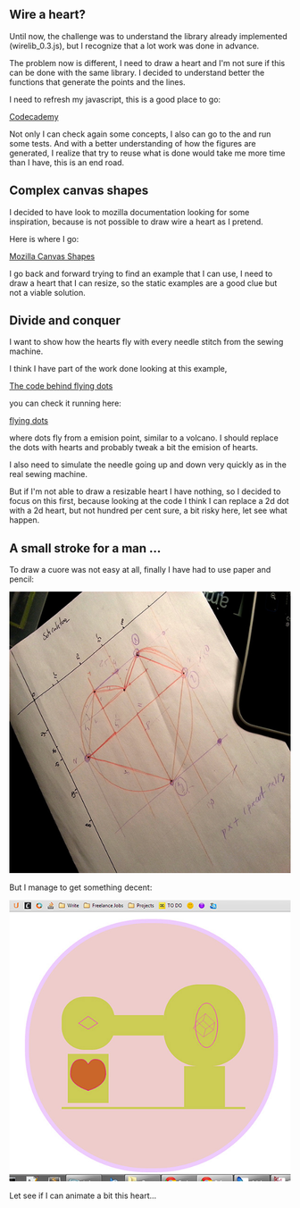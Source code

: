 
## Wire a heart?

Until now, the challenge was to understand the library already implemented (wirelib_0.3.js), but I recognize that a lot work was done in advance.

The problem now is different, I need to draw a heart and I'm not sure if this can be done with the same library. I decided to understand better the functions that generate the points and the lines. 

I need to refresh my javascript, this is a good place to go:

[Codecademy](http://www.codecademy.com/ "Codecademy")

Not only I can check again some concepts, I also can go to the <labs> and run some tests. And with a better understanding of how the figures are generated, I realize that try to reuse what is done would take me more time than I have, this is an end road.

## Complex canvas shapes

I decided to have look to mozilla documentation looking for some inspiration, because is not possible to draw wire a heart as I pretend. 

Here is where I go:

[Mozilla Canvas Shapes](https://developer.mozilla.org/en-US/docs/Web/Guide/HTML/Canvas_tutorial/Drawing_shapes "Mozilla Canvas Shapes")

I go back and forward trying to find an example that I can use, I need to draw a heart that I can resize, so the static examples are a good clue but not a viable solution.

## Divide and conquer

I want to show how the hearts fly with every needle stitch from the sewing machine. 

I think I have part of the work done looking at this example, 

[The code behind flying dots](http://www.bit-101.com/blog/?p=3150 "the code behind flying dots")

you can check it running here:

[flying dots](http://www.bit-101.com/jscanvas/mar16.html "flying dots")

where dots fly from a emision point, similar to a volcano. I should replace the dots with hearts and probably tweak a bit the emision of hearts.

I also need to simulate the needle going up and down very quickly as in the real sewing machine.

But if I'm not able to draw a resizable heart I have nothing, so I decided to focus on this first, because looking at the code I think I can replace a 2d dot with a 2d heart, but not hundred per cent sure, a bit risky here, let see what happen.

## A small stroke for a man ...



To draw a cuore was not easy at all, finally I have had to use paper and pencil:

![Quadratic Cuore](project_images/cuore.jpg?raw=true "Quadratic Cuore")

But I manage to get something decent:

![Rafaela Alameda Step 3](project_images/step3.jpg?raw=true "Rafaela Alameda Step 3")

Let see if I can animate a bit this heart...



 
